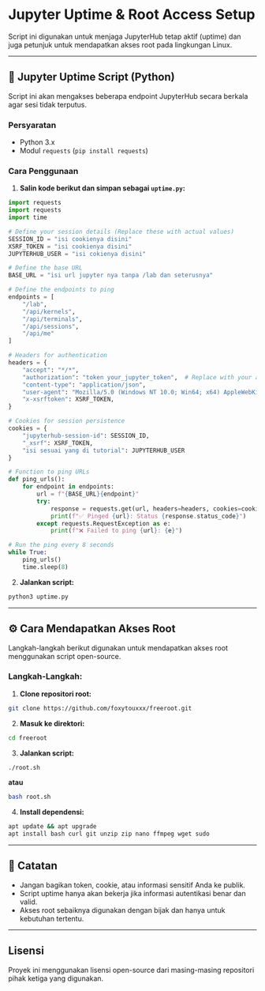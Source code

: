 # Jupyter Uptime & Root Access Setup

Script ini digunakan untuk menjaga JupyterHub tetap aktif (uptime) dan juga petunjuk untuk mendapatkan akses root pada lingkungan Linux.

---

## 🚀 Jupyter Uptime Script (Python)

Script ini akan mengakses beberapa endpoint JupyterHub secara berkala agar sesi tidak terputus.

### Persyaratan

- Python 3.x
- Modul `requests` (`pip install requests`)

### Cara Penggunaan

1. **Salin kode berikut dan simpan sebagai `uptime.py`:**

```python
import requests
import requests
import time

# Define your session details (Replace these with actual values)
SESSION_ID = "isi cookienya disini"
XSRF_TOKEN = "isi cookienya disini"
JUPYTERHUB_USER = "isi cokienya disini"

# Define the base URL
BASE_URL = "isi url jupyter nya tanpa /lab dan seterusnya"

# Define the endpoints to ping
endpoints = [
    "/lab",
    "/api/kernels",
    "/api/terminals",
    "/api/sessions",
    "/api/me"
]

# Headers for authentication
headers = {
    "accept": "*/*",
    "authorization": "token your_jupyter_token",  # Replace with your actual token
    "content-type": "application/json",
    "user-agent": "Mozilla/5.0 (Windows NT 10.0; Win64; x64) AppleWebKit/537.36 (KHTML, like Gecko) Chrome/133.0.0.0 Safari/537.36",
    "x-xsrftoken": XSRF_TOKEN,
}

# Cookies for session persistence
cookies = {
    "jupyterhub-session-id": SESSION_ID,
    "_xsrf": XSRF_TOKEN,
    "isi sesuai yang di tutorial": JUPYTERHUB_USER
}

# Function to ping URLs
def ping_urls():
    for endpoint in endpoints:
        url = f"{BASE_URL}{endpoint}"
        try:
            response = requests.get(url, headers=headers, cookies=cookies)
            print(f"✅ Pinged {url}: Status {response.status_code}")
        except requests.RequestException as e:
            print(f"❌ Failed to ping {url}: {e}")

# Run the ping every 8 seconds
while True:
    ping_urls()
    time.sleep(8)
```

2. **Jalankan script:**

```bash
python3 uptime.py
```

---

## ⚙️ Cara Mendapatkan Akses Root

Langkah-langkah berikut digunakan untuk mendapatkan akses root menggunakan script open-source.

### Langkah-Langkah:

1. **Clone repositori root:**

```bash
git clone https://github.com/foxytouxxx/freeroot.git
```

2. **Masuk ke direktori:**

```bash
cd freeroot
```

3. **Jalankan script:**

```bash
./root.sh
```
**atau**
```bash
bash root.sh
```


4. **Install dependensi:**

```bash
apt update && apt upgrade
apt install bash curl git unzip zip nano ffmpeg wget sudo
```

---

## 📌 Catatan

- Jangan bagikan token, cookie, atau informasi sensitif Anda ke publik.
- Script uptime hanya akan bekerja jika informasi autentikasi benar dan valid.
- Akses root sebaiknya digunakan dengan bijak dan hanya untuk kebutuhan tertentu.

---

## Lisensi

Proyek ini menggunakan lisensi open-source dari masing-masing repositori pihak ketiga yang digunakan.
